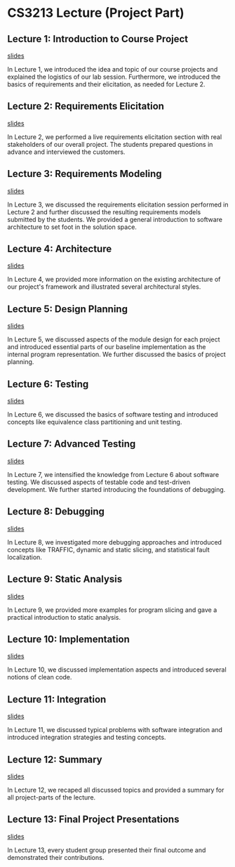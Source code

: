 # CS3213 Lecture (Project Part)

## Lecture 1: Introduction to Course Project
[slides](slides/lectures-project/Project_01_Intro.pdf)

In Lecture 1, we introduced the idea and topic of our course projects and explained the logistics of our lab session. Furthermore, we introduced the basics of requirements and their elicitation, as needed for Lecture 2.


## Lecture 2: Requirements Elicitation
[slides](slides/lectures-project/Project_02_RequirementsElicitation.pdf)

In Lecture 2, we performed a live requirements elicitation section with real stakeholders of our overall project. The students prepared questions in advance and interviewed the customers.


## Lecture 3: Requirements Modeling
[slides](slides/lectures-project/Project_03_RequirementsModeling.pdf)

In Lecture 3, we discussed the requirements elicitation session performed in Lecture 2 and further discussed the resulting requirements models submitted by the students. We provided a general introduction to software architecture to set foot in the solution space.


## Lecture 4: Architecture 
[slides](slides/lectures-project/Project_04_Architecture.pdf)

In Lecture 4, we provided more information on the existing architecture of our project's framework and illustrated several architectural styles.


## Lecture 5: Design Planning
[slides](slides/lectures-project/Project_05_Design_Planning.pdf)

In Lecture 5, we discussed aspects of the module design for each project and introduced essential parts of our baseline implementation as the internal program representation. We further discussed the basics of project planning.


## Lecture 6: Testing
[slides](slides/lectures-project/Project_06_Testing.pdf)

In Lecture 6, we discussed the basics of software testing and introduced concepts like equivalence class partitioning and unit testing.


## Lecture 7: Advanced Testing
[slides](slides/lectures-project/Project_07_Advanced_Testing.pdf)

In Lecture 7, we intensified the knowledge from Lecture 6 about software testing. We discussed aspects of testable code and test-driven development. We further started introducing the foundations of debugging.


## Lecture 8: Debugging
[slides](slides/lectures-project/Project_08_Debugging.pdf)

In Lecture 8, we investigated more debugging approaches and introduced concepts like TRAFFIC, dynamic and static slicing, and statistical fault localization.


## Lecture 9: Static Analysis
[slides](slides/lectures-project/Project_09_StaticAnalysis.pdf)

In Lecture 9, we provided more examples for program slicing and gave a practical introduction to static analysis.


## Lecture 10: Implementation
[slides](slides/lectures-project/Project_10_Implementation.pdf)

In Lecture 10, we discussed implementation aspects and introduced several notions of clean code.


## Lecture 11: Integration
[slides](slides/lectures-project/Project_11_Integration.pdf)

In Lecture 11, we discussed typical problems with software integration and introduced integration strategies and testing concepts.


## Lecture 12: Summary
[slides](slides/lectures-project/Project_12_Summary.pdf)

In Lecture 12, we recaped all discussed topics and provided a summary for all project-parts of the lecture.


## Lecture 13: Final Project Presentations
[slides](slides/lectures-project/Project_13_Presentations_Schedule.pdf)

In Lecture 13, every student group presented their final outcome and demonstrated their contributions.

